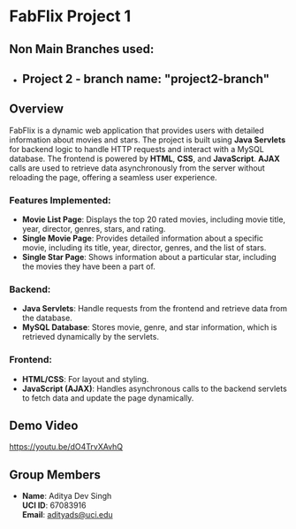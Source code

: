 # FabFlix Project 1

## Non Main Branches used:
- ## Project 2 - branch name: "project2-branch"

## Overview
FabFlix is a dynamic web application that provides users with detailed information about movies and stars. The project is built using **Java Servlets** for backend logic to handle HTTP requests and interact with a MySQL database. The frontend is powered by **HTML**, **CSS**, and **JavaScript**. **AJAX** calls are used to retrieve data asynchronously from the server without reloading the page, offering a seamless user experience.

### Features Implemented:
- **Movie List Page**: Displays the top 20 rated movies, including movie title, year, director, genres, stars, and rating.
- **Single Movie Page**: Provides detailed information about a specific movie, including its title, year, director, genres, and the list of stars.
- **Single Star Page**: Shows information about a particular star, including the movies they have been a part of.

### Backend:
- **Java Servlets**: Handle requests from the frontend and retrieve data from the database.
- **MySQL Database**: Stores movie, genre, and star information, which is retrieved dynamically by the servlets.

### Frontend:
- **HTML/CSS**: For layout and styling.
- **JavaScript (AJAX)**: Handles asynchronous calls to the backend servlets to fetch data and update the page dynamically.

## Demo Video
https://youtu.be/dO4TrvXAvhQ

## Group Members
- **Name**: Aditya Dev Singh  
  **UCI ID**: 67083916  
  **Email**: adityads@uci.edu  


